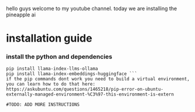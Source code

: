hello guys welcome to my youtube channel. today we are installing the pineapple ai
# installation guide
### install the python and dependencies
```sudo apt install python3 pip
pip install llama-index-llms-ollama
pip install llama-index-embeddings-huggingface ```
if the pip commands dont work you need to build a virtual environment, you can learn how to do that here: https://askubuntu.com/questions/1465218/pip-error-on-ubuntu-externally-managed-environment-%C3%97-this-environment-is-extern

#TODO: ADD MORE INSTRUCTIONS
